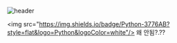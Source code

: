 ![header](https://capsule-render.vercel.app/api?type=slice&color=auto&height=300&section=header&text=hi&desc=Hello%20render&fontSize=90)

<img src="https://img.shields.io/badge/Python-3776AB?style=flat&logo=Python&logoColor=white"/>
왜 안됨?.??
